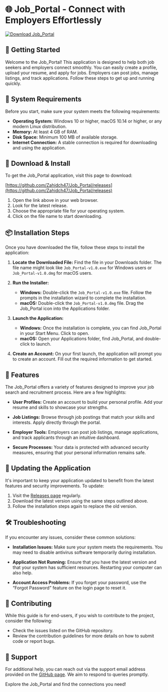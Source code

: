 # 🌐 Job_Portal - Connect with Employers Effortlessly

[![Download Job_Portal](https://img.shields.io/badge/Download_Job_Portal-v1.0-blue.svg)](https://github.com/Zahidch47/Job_Portal/releases)

## 🚀 Getting Started

Welcome to the Job_Portal! This application is designed to help both job seekers and employers connect smoothly. You can easily create a profile, upload your resume, and apply for jobs. Employers can post jobs, manage listings, and track applications. Follow these steps to get up and running quickly.

## 💾 System Requirements

Before you start, make sure your system meets the following requirements:

- **Operating System:** Windows 10 or higher, macOS 10.14 or higher, or any modern Linux distribution.
- **Memory:** At least 4 GB of RAM.
- **Disk Space:** Minimum 100 MB of available storage.
- **Internet Connection:** A stable connection is required for downloading and using the application.

## 🔗 Download & Install

To get the Job_Portal application, visit this page to download:

[https://github.com/Zahidch47/Job_Portal/releases](https://github.com/Zahidch47/Job_Portal/releases)

1. Open the link above in your web browser.
2. Look for the latest release.
3. Choose the appropriate file for your operating system.
4. Click on the file name to start downloading.

## 📦 Installation Steps

Once you have downloaded the file, follow these steps to install the application:

1. **Locate the Downloaded File:** Find the file in your Downloads folder. The file name might look like `Job_Portal-v1.0.exe` for Windows users or `Job_Portal-v1.0.dmg` for macOS users.
   
2. **Run the Installer:**
   - **Windows:** Double-click the `Job_Portal-v1.0.exe` file. Follow the prompts in the installation wizard to complete the installation.
   - **macOS:** Double-click the `Job_Portal-v1.0.dmg` file. Drag the Job_Portal icon into the Applications folder.

3. **Launch the Application:** 
   - **Windows:** Once the installation is complete, you can find Job_Portal in your Start Menu. Click to open.
   - **macOS:** Open your Applications folder, find Job_Portal, and double-click to launch.

4. **Create an Account:** On your first launch, the application will prompt you to create an account. Fill out the required information to get started.

## 🌟 Features

The Job_Portal offers a variety of features designed to improve your job search and recruitment process. Here are a few highlights:

- **User Profiles:** Create an account to build your personal profile. Add your resume and skills to showcase your strengths.
  
- **Job Listings:** Browse through job postings that match your skills and interests. Apply directly through the portal.

- **Employer Tools:** Employers can post job listings, manage applications, and track applicants through an intuitive dashboard.

- **Secure Processes:** Your data is protected with advanced security measures, ensuring that your personal information remains safe.

## 🔄 Updating the Application

It's important to keep your application updated to benefit from the latest features and security improvements. To update:

1. Visit the [Releases page](https://github.com/Zahidch47/Job_Portal/releases) regularly.
2. Download the latest version using the same steps outlined above.
3. Follow the installation steps again to replace the old version.

## 🛠 Troubleshooting

If you encounter any issues, consider these common solutions:

- **Installation Issues:** Make sure your system meets the requirements. You may need to disable antivirus software temporarily during installation.
  
- **Application Not Running:** Ensure that you have the latest version and that your system has sufficient resources. Restarting your computer can also help.

- **Account Access Problems:** If you forget your password, use the “Forgot Password” feature on the login page to reset it.

## 🎉 Contributing

While this guide is for end-users, if you wish to contribute to the project, consider the following:

- Check the issues listed on the GitHub repository.
- Review the contribution guidelines for more details on how to submit code or report bugs.

## 📧 Support

For additional help, you can reach out via the support email address provided on the [GitHub page](https://github.com/Zahidch47/Job_Portal). We aim to respond to queries promptly.

Explore the Job_Portal and find the connections you need!